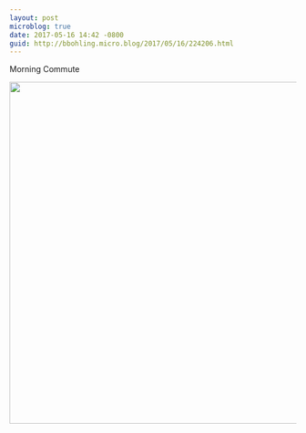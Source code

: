 ```yaml
---
layout: post
microblog: true
date: 2017-05-16 14:42 -0800
guid: http://bbohling.micro.blog/2017/05/16/224206.html
---
```

Morning Commute

<img src="http://bbohling.micro.blog/uploads/2017/44505b7021.jpg" width="600" height="600" style="height: auto" />
